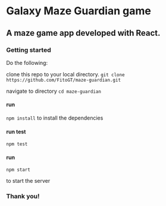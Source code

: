 # Galaxy Maze Guardian game

## A maze game app developed with React.

### Getting started

Do the following:

clone this repo to your local directory.
`git clone https://github.com/FitoGT/maze-guardian.git`

navigate to directory
`cd maze-guardian`

#### run

`npm install`
to install the dependencies

#### run test

`npm test`

#### run

`npm start`

to start the server

### Thank you!
